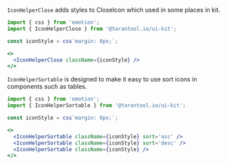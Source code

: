 `IconHelperClose` adds styles to CloseIcon which used in some places in kit.

```jsx
import { css } from 'emotion';
import { IconHelperClose } from '@tarantool.io/ui-kit';

const iconStyle = css`margin: 8px;`;

<>
  <IconHelperClose className={iconStyle} />
</>
```

`IconHelperSortable` is designed to make it easy to use sort icons in components such as tables.

```jsx
import { css } from 'emotion';
import { IconHelperSortable } from '@tarantool.io/ui-kit';

const iconStyle = css`margin: 8px;`;

<>
  <IconHelperSortable className={iconStyle} sort='asc' />
  <IconHelperSortable className={iconStyle} sort='desc' />
  <IconHelperSortable className={iconStyle} />
</>
```
